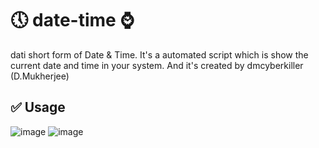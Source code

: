 # 🕔 date-time ⌚️
dati short form of Date & Time. It's a automated script which is show the current date and time in your system. And it's created by dmcyberkiller (D.Mukherjee)
## ✅ Usage
  ![image](https://github.com/dmcyberkiller/date-time/assets/164518476/14922760-5eb3-468c-9cb5-7ab0ce752dd6) ![image](https://github.com/dmcyberkiller/date-time/assets/164518476/4f1380e8-5a99-45d2-b0a3-cbe92e03a226) 


